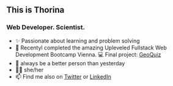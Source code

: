 ## This is Thorina 
### Web Developer. Scientist.

- ✨ Passionate about learning and problem solving
- 🚀 Recentyl completed the amazing Upleveled Fullstack Web Development Bootcamp Vienna. 💻 Final project: [GeoQuiz](https://quiz-world-geography.herokuapp.com)
- 🌱 always be a better person than yesterday
- 🙋🏻 she/her
- 📫 Find me also on [Twitter](https://twitter.com/ThorinaBoenke) or [LinkedIn](https://www.linkedin.com/in/thorina-boenke/)

